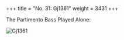 +++
title = "No. 31: Gj1361"
weight = 3431
+++

The Partimento Bass Played Alone:

![Gj1361](/img/31FenBk4.jpg)
